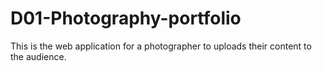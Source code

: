 # D01-Photography-portfolio
This is the web application for a photographer to uploads their content to the audience.
